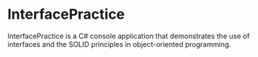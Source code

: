 # InterfacePractice
InterfacePractice is a C# console application that demonstrates the use of interfaces and the SOLID principles in object-oriented programming.
